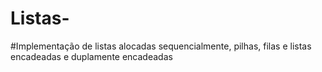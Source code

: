 # Listas-
#Implementação de listas alocadas sequencialmente, pilhas, filas e listas encadeadas e duplamente encadeadas
